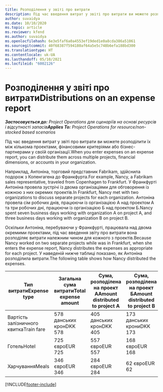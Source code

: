```yaml
---
title: Розподілення у звіті про витрати
description: Під час введення витрат у звіті про витрати ви можете розподілити їх між кількома проектами, юридичними особами або бізнес-партнерами у своїй організації.
author: suvaidya
ms.date: 10/10/2020
ms.topic: article
ms.reviewer: kfend
ms.author: suvaidya
ms.openlocfilehash: 6e3e5faf6a0a4553ef19ded1e0a8cda386a51061
ms.sourcegitcommit: 40f68387f594180af64a5e5c748b6efa188bd300
ms.translationtype: HT
ms.contentlocale: uk-UA
ms.lasthandoff: 05/10/2021
ms.locfileid: "6002126"
---
```

# <a name="distributions-on-an-expense-report"></a><span data-ttu-id="9a4a1-103">Розподілення у звіті про витрати</span><span class="sxs-lookup"><span data-stu-id="9a4a1-103">Distributions on an expense report</span></span>

<span data-ttu-id="9a4a1-104">_**Застосовується до:** Project Operations для сценаріїв на основі ресурсів і відсутності запасів_</span><span class="sxs-lookup"><span data-stu-id="9a4a1-104">_**Applies To:** Project Operations for resource/non-stocked based scenarios_</span></span>

<span data-ttu-id="9a4a1-105">Під час введення витрат у звіті про витрати ви можете розподілити їх між кількома проектами, фінансовими критеріями або бізнес-партнерами у своїй організації.</span><span class="sxs-lookup"><span data-stu-id="9a4a1-105">When you enter expenses on an expense report, you can distribute them across multiple projects, financial dimensions, or accounts in your organization.</span></span>

<span data-ttu-id="9a4a1-106">Наприклад, Антоніна, торговий представник Fabrikam, здійснила подорож з Копенгагена до Франкфурта.</span><span class="sxs-lookup"><span data-stu-id="9a4a1-106">For example, Nancy, a Fabrikam sales representative, traveled from Copenhagen to Frankfurt.</span></span> <span data-ttu-id="9a4a1-107">У Франкфурті Антоніна провела зустрічі із двома організаціями для обговорення із кожною з них окремих проектів.</span><span class="sxs-lookup"><span data-stu-id="9a4a1-107">In Frankfurt, Nancy met with two organizations to discuss separate projects for each organization.</span></span> <span data-ttu-id="9a4a1-108">Антоніна провела сім робочих днів, працюючи із організацією А над проектом А та три робочих дні, працюючи із організацією Б над проектом Б.</span><span class="sxs-lookup"><span data-stu-id="9a4a1-108">Nancy spent seven business days working with organization A on project A, and three business days working with organization B on project B.</span></span>

<span data-ttu-id="9a4a1-109">Оскільки Антоніна, перебуваючи у Франкфурті, працювала над двома окремими проектами, під час введення звіту про витрати вона розподіляє витрати належним чином для кожного з проектів.</span><span class="sxs-lookup"><span data-stu-id="9a4a1-109">Because Nancy worked on two separate projects while was in Frankfurt, when she enters the expense report, Nancy distributes the expenses as appropriate for each project.</span></span> <span data-ttu-id="9a4a1-110">У наведеній нижче таблиці показано, як Антоніна розподілила витрати.</span><span class="sxs-lookup"><span data-stu-id="9a4a1-110">The following table shows how Nancy distributed the expenses.</span></span>

| <span data-ttu-id="9a4a1-111">Тип витрати</span><span class="sxs-lookup"><span data-stu-id="9a4a1-111">Expense type</span></span> | <span data-ttu-id="9a4a1-112">Загальна сума витрати</span><span class="sxs-lookup"><span data-stu-id="9a4a1-112">Total expense amount</span></span> | <span data-ttu-id="9a4a1-113">Сума, розподілена на проект А</span><span class="sxs-lookup"><span data-stu-id="9a4a1-113">Amount distributed to project A</span></span> | <span data-ttu-id="9a4a1-114">Сума, розподілена на проект Б</span><span class="sxs-lookup"><span data-stu-id="9a4a1-114">Amount distributed to project B</span></span> |
|--------------|----------------------|---------------------------------|---------------------------------|
| <span data-ttu-id="9a4a1-115">Вартість залізничного квитка</span><span class="sxs-lookup"><span data-stu-id="9a4a1-115">Train fare</span></span>   | <span data-ttu-id="9a4a1-116">578 данських крон</span><span class="sxs-lookup"><span data-stu-id="9a4a1-116">DKK 578</span></span>              | <span data-ttu-id="9a4a1-117">405 данських крон</span><span class="sxs-lookup"><span data-stu-id="9a4a1-117">DKK 405</span></span>                         | <span data-ttu-id="9a4a1-118">173 данських крони</span><span class="sxs-lookup"><span data-stu-id="9a4a1-118">DKK 173</span></span>                         |
| <span data-ttu-id="9a4a1-119">Готель</span><span class="sxs-lookup"><span data-stu-id="9a4a1-119">Hotel</span></span>        | <span data-ttu-id="9a4a1-120">725 євро</span><span class="sxs-lookup"><span data-stu-id="9a4a1-120">EUR 725</span></span>              | <span data-ttu-id="9a4a1-121">557 євро</span><span class="sxs-lookup"><span data-stu-id="9a4a1-121">EUR 557</span></span>                         | <span data-ttu-id="9a4a1-122">168 євро</span><span class="sxs-lookup"><span data-stu-id="9a4a1-122">EUR 168</span></span>                         |
| <span data-ttu-id="9a4a1-123">Харчування</span><span class="sxs-lookup"><span data-stu-id="9a4a1-123">Meals</span></span>        | <span data-ttu-id="9a4a1-124">346 євро</span><span class="sxs-lookup"><span data-stu-id="9a4a1-124">EUR 346</span></span>              | <span data-ttu-id="9a4a1-125">284 євро</span><span class="sxs-lookup"><span data-stu-id="9a4a1-125">EUR 284</span></span>                         | <span data-ttu-id="9a4a1-126">62 євро</span><span class="sxs-lookup"><span data-stu-id="9a4a1-126">EUR 62</span></span>                          |


[!INCLUDE[footer-include](../includes/footer-banner.md)]